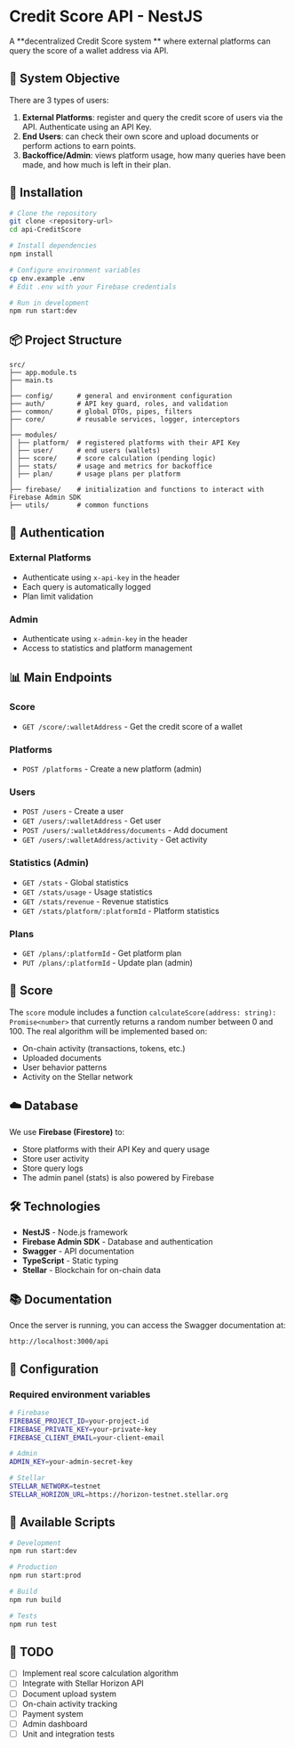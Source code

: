 # Credit Score API - NestJS

A **decentralized Credit Score system ** where external platforms can query the score of a wallet address via API.

## 🎯 System Objective

There are 3 types of users:
1. **External Platforms**: register and query the credit score of users via the API. Authenticate using an API Key.
2. **End Users**: can check their own score and upload documents or perform actions to earn points.
3. **Backoffice/Admin**: views platform usage, how many queries have been made, and how much is left in their plan.

## 🚀 Installation

```bash
# Clone the repository
git clone <repository-url>
cd api-CreditScore

# Install dependencies
npm install

# Configure environment variables
cp env.example .env
# Edit .env with your Firebase credentials

# Run in development
npm run start:dev
```

## 📦 Project Structure

```
src/
├── app.module.ts
├── main.ts
│
├── config/      # general and environment configuration
├── auth/        # API key guard, roles, and validation
├── common/      # global DTOs, pipes, filters
├── core/        # reusable services, logger, interceptors
│
├── modules/
│ ├── platform/  # registered platforms with their API Key
│ ├── user/      # end users (wallets)
│ ├── score/     # score calculation (pending logic)
│ ├── stats/     # usage and metrics for backoffice
│ ├── plan/      # usage plans per platform
│
├── firebase/    # initialization and functions to interact with Firebase Admin SDK
├── utils/       # common functions
```

## 🔐 Authentication

### External Platforms
- Authenticate using `x-api-key` in the header
- Each query is automatically logged
- Plan limit validation

### Admin
- Authenticate using `x-admin-key` in the header
- Access to statistics and platform management

## 📊 Main Endpoints

### Score
- `GET /score/:walletAddress` - Get the credit score of a wallet

### Platforms
- `POST /platforms` - Create a new platform (admin)

### Users
- `POST /users` - Create a user
- `GET /users/:walletAddress` - Get user
- `POST /users/:walletAddress/documents` - Add document
- `GET /users/:walletAddress/activity` - Get activity

### Statistics (Admin)
- `GET /stats` - Global statistics
- `GET /stats/usage` - Usage statistics
- `GET /stats/revenue` - Revenue statistics
- `GET /stats/platform/:platformId` - Platform statistics

### Plans
- `GET /plans/:platformId` - Get platform plan
- `PUT /plans/:platformId` - Update plan (admin)

## 🧠 Score

The `score` module includes a function `calculateScore(address: string): Promise<number>` that currently returns a random number between 0 and 100. The real algorithm will be implemented based on:

- On-chain activity (transactions, tokens, etc.)
- Uploaded documents
- User behavior patterns
- Activity on the Stellar network

## ☁️ Database

We use **Firebase (Firestore)** to:

- Store platforms with their API Key and query usage
- Store user activity
- Store query logs
- The admin panel (stats) is also powered by Firebase

## 🛠️ Technologies

- **NestJS** - Node.js framework
- **Firebase Admin SDK** - Database and authentication
- **Swagger** - API documentation
- **TypeScript** - Static typing
- **Stellar** - Blockchain for on-chain data

## 📚 Documentation

Once the server is running, you can access the Swagger documentation at:
```
http://localhost:3000/api
```

## 🔧 Configuration

### Required environment variables

```bash
# Firebase
FIREBASE_PROJECT_ID=your-project-id
FIREBASE_PRIVATE_KEY=your-private-key
FIREBASE_CLIENT_EMAIL=your-client-email

# Admin
ADMIN_KEY=your-admin-secret-key

# Stellar
STELLAR_NETWORK=testnet
STELLAR_HORIZON_URL=https://horizon-testnet.stellar.org
```

## 🚀 Available Scripts

```bash
# Development
npm run start:dev

# Production
npm run start:prod

# Build
npm run build

# Tests
npm run test
```

## 📝 TODO

- [ ] Implement real score calculation algorithm
- [ ] Integrate with Stellar Horizon API
- [ ] Document upload system
- [ ] On-chain activity tracking
- [ ] Payment system
- [ ] Admin dashboard
- [ ] Unit and integration tests
